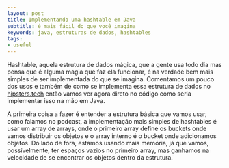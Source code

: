 ```yaml
---
layout: post
title: Implementando uma hashtable em Java
subtitle: é mais fácil do que você imagina
keywords: java, estruturas de dados, hashtables
tags:
- useful
---
```


Hashtable, aquela estrutura de dados mágica, que a gente usa todo dia mas pensa que é alguma magia que faz ela funcionar,
é na verdade bem mais simples de ser implementada do que se imagina. Comentamos um pouco dos usos e também de como
se implementa essa estrutura de dados no [hipsters.tech](https://hipsters.tech/) então vamos ver agora direto no código 
como seria implementar isso na mão em Java.

A primeira coisa a fazer é entender a estrutura básica que vamos usar, como falamos no podcast, a implementação mais 
simples de hashtables é usar um array de arrays, onde o primeiro array define os buckets onde vamos distribuir os objetos 
e o array interno é o bucket onde adicionamos objetos. Do lado de fora, estamos usando mais memória, já que vamos, 
possívelmente, ter espaços vazios no primeiro array, mas ganhamos na velocidade de se encontrar os objetos dentro da 
estrutura.

